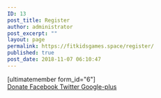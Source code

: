 ```yaml
---
ID: 13
post_title: Register
author: administrator
post_excerpt: ""
layout: page
permalink: https://fitkidsgames.space/register/
published: true
post_date: 2018-11-07 06:10:47
---
```

[ultimatemember form_id="6"]		
			<a href="https://fitkidsgames.space/donation/" role="button">
						Donate
					</a>
							<a href="https://www.facebook.com" target="_blank">
					Facebook
				</a>
							<a href="https://twitter.com" target="_blank">
					Twitter
				</a>
							<a href="https://plus.google.com/discover" target="_blank">
					Google-plus
				</a>